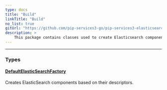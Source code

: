 ```yaml
---
type: docs
title: "Build"
linkTitle: "Build"
no_list: true
gitUrl: "https://github.com/pip-services3-go/pip-services3-elasticsearch-go"
description: >
    This package contains classes used to create Elasticsearch components.
---
```

---
<div class="module-body"> 

### Types

#### [DefaultElasticSearchFactory](default_elasticsearch_factory)
Creates ElasticSearch components based on their descriptors.


</div>

